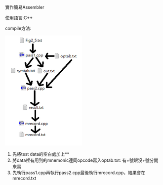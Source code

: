 實作簡易Assembler

使用語言:C++

compile方法:

![image](https://github.com/stacywugit/Portfolio/blob/main/SIC-XE-Assembler/how_to_compile.png)

1. 先將test data的空白處加上**
2. 將data裡有用到的mnemonic連同opcode寫入optab.txt: 有+號跟沒+號分開來寫
3. 先執行pass1.cpp再執行pass2.cpp最後執行mrecord.cpp，結果會在mrecord.txt

